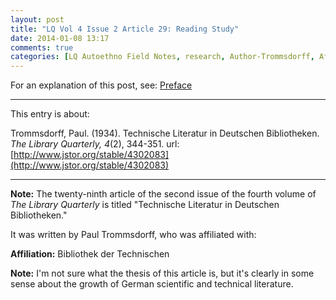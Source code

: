 ```yaml
---
layout: post
title: "LQ Vol 4 Issue 2 Article 29: Reading Study"
date: 2014-01-08 13:17
comments: true
categories: [LQ Autoethno Field Notes, research, Author-Trommsdorff, Affil-Bibliothek der Technischen]
---
```


For an explanation of this post, see:
[Preface](/blog/2013/08/14/lq-autoethnography-research-journal-preface/)

---

This entry is about:

Trommsdorff, Paul. (1934). Technische Literatur in Deutschen
Bibliotheken. *The Library Quarterly, 4*(2), 344-351.
url:[http://www.jstor.org/stable/4302083](http://www.jstor.org/stable/4302083)

---

**Note:** The twenty-ninth article of the second issue of the
fourth volume of *The Library Quarterly* is titled "Technische
Literatur in Deutschen Bibliotheken."

It was written by Paul Trommsdorff, who was affiliated with:

**Affiliation:** Bibliothek der Technischen

**Note:** I'm not sure what the thesis of this article is, but
it's clearly in some sense about the growth of German scientific
and technical literature.

